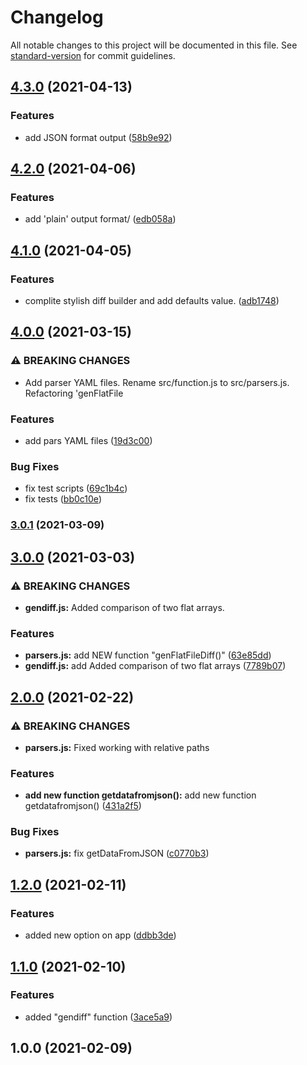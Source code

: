 # Changelog

All notable changes to this project will be documented in this file. See [standard-version](https://github.com/conventional-changelog/standard-version) for commit guidelines.

## [4.3.0](https://github.com/vitalii88/frontend-project-lvl2/compare/v4.2.0...v4.3.0) (2021-04-13)


### Features

* add JSON format output ([58b9e92](https://github.com/vitalii88/frontend-project-lvl2/commit/58b9e921a73ad3e65a196b99fbb9c41d7dcc03ff))

## [4.2.0](https://github.com/vitalii88/frontend-project-lvl2/compare/v4.1.0...v4.2.0) (2021-04-06)


### Features

* add 'plain' output  format/ ([edb058a](https://github.com/vitalii88/frontend-project-lvl2/commit/edb058a0316a42ebd0c25ff0475a51371b6c7bad))

## [4.1.0](https://github.com/vitalii88/frontend-project-lvl2/compare/v4.0.0...v4.1.0) (2021-04-05)


### Features

* complite stylish diff builder and add defaults value. ([adb1748](https://github.com/vitalii88/frontend-project-lvl2/commit/adb174884464d0105e7c1c21417edc2083d84d84))

## [4.0.0](https://github.com/vitalii88/frontend-project-lvl2/compare/v3.0.1...v4.0.0) (2021-03-15)


### ⚠ BREAKING CHANGES

* Add parser YAML files. Rename src/function.js to src/parsers.js. Refactoring
'genFlatFile

### Features

* add pars YAML files ([19d3c00](https://github.com/vitalii88/frontend-project-lvl2/commit/19d3c00293cb3de0b9ade9832be0778fef3ef629))


### Bug Fixes

* fix test scripts ([69c1b4c](https://github.com/vitalii88/frontend-project-lvl2/commit/69c1b4c46d345a285985780bc702e46041915c25))
* fix tests ([bb0c10e](https://github.com/vitalii88/frontend-project-lvl2/commit/bb0c10efd57f8e35d75656692d69f2af3318b473))

### [3.0.1](https://github.com/vitalii88/frontend-project-lvl2/compare/v3.0.0...v3.0.1) (2021-03-09)

## [3.0.0](https://github.com/vitalii88/frontend-project-lvl2/compare/v2.0.0...v3.0.0) (2021-03-03)


### ⚠ BREAKING CHANGES

* **gendiff.js:** Added comparison of two flat arrays.

### Features

* **parsers.js:** add NEW function "genFlatFileDiff()" ([63e85dd](https://github.com/vitalii88/frontend-project-lvl2/commit/63e85ddad84043a105f9dd1b73f7fe02eb390d6c))
* **gendiff.js:** add Added comparison of two flat arrays ([7789b07](https://github.com/vitalii88/frontend-project-lvl2/commit/7789b07bb130eb71cd621a65ad8947a49d62afe5))

## [2.0.0](https://github.com/vitalii88/frontend-project-lvl2/compare/v1.2.0...v2.0.0) (2021-02-22)


### ⚠ BREAKING CHANGES

* **parsers.js:** Fixed working with relative paths

### Features

* **add new function getdatafromjson():** add new function getdatafromjson() ([431a2f5](https://github.com/vitalii88/frontend-project-lvl2/commit/431a2f5ad7b3c8aeeae036231277378b3455ea3b))


### Bug Fixes

* **parsers.js:** fix getDataFromJSON ([c0770b3](https://github.com/vitalii88/frontend-project-lvl2/commit/c0770b3c31f94526f656c64b5312be8625e1cac3))

## [1.2.0](https://github.com/vitalii88/frontend-project-lvl2/compare/v1.1.0...v1.2.0) (2021-02-11)


### Features

* added new option on app ([ddbb3de](https://github.com/vitalii88/frontend-project-lvl2/commit/ddbb3de50a1f281a7fad20d69a21e102fdcac069))

## [1.1.0](https://github.com/vitalii88/frontend-project-lvl2/compare/v1.0.0...v1.1.0) (2021-02-10)


### Features

* added "gendiff" function ([3ace5a9](https://github.com/vitalii88/frontend-project-lvl2/commit/3ace5a96a0df2ee9983710caec50855aea3a1117))

## 1.0.0 (2021-02-09)
